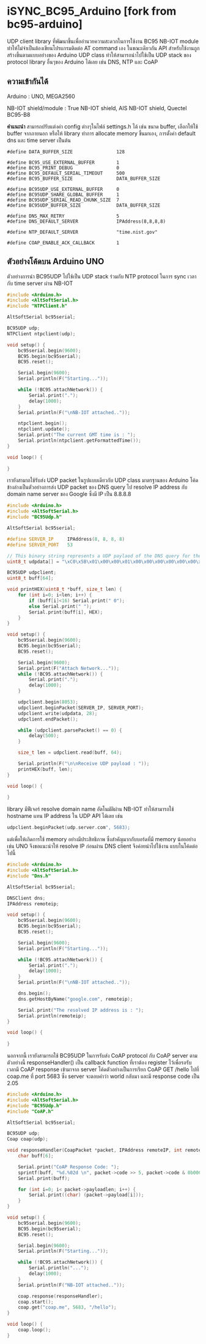 # iSYNC_BC95_Arduino [fork from bc95-arduino]

UDP client library ที่พัฒนาขึ้นเพื่ออำนวยความสะดวกในการใช้งาน BC95 NB-IOT module ทำให้ไม่จำเป็นต้องเขียนโปรแกรมติดต่อ AT command เอง 
ในขณะเดียวกัน API สำหรับใช้งานถูกสร้างขึ้นตามแบบอย่างของ Arduino UDP class ทำให้สามารถนำไปใช้เป็น UDP stack ของ protocol library อื่นๆของ Arduino ได้เลย เช่น DNS, NTP และ CoAP

## ความเข้ากันได้

Arduino : UNO, MEGA2560

NB-IOT shield/module : True NB-IOT shield, AIS NB-IOT shield, Quectel BC95-B8

**คำแนะนำ**
สามารถปรับแต่งค่า config ต่างๆในไฟล์ settings.h ได้ เช่น ขนาด buffer, เลือกให้ใช้ buffer จากภายนอก หรือให้ library ทำการ allocate memory ขึ้นมาเอง, การตั้งค่า default dns และ time server เป็นต้น 

```
#define DATA_BUFFER_SIZE                128

#define BC95_USE_EXTERNAL_BUFFER        1
#define BC95_PRINT_DEBUG                0
#define BC95_DEFAULT_SERIAL_TIMEOUT     500
#define BC95_BUFFER_SIZE                DATA_BUFFER_SIZE

#define BC95UDP_USE_EXTERNAL_BUFFER     0
#define BC95UDP_SHARE_GLOBAL_BUFFER     1
#define BC95UDP_SERIAL_READ_CHUNK_SIZE  7
#define BC95UDP_BUFFER_SIZE             DATA_BUFFER_SIZE

#define DNS_MAX_RETRY                   5
#define DNS_DEFAULT_SERVER              IPAddress(8,8,8,8)

#define NTP_DEFAULT_SERVER              "time.nist.gov"

#define COAP_ENABLE_ACK_CALLBACK        1
```

## ตัวอย่างโค้ดบน Arduino UNO

ตัวอย่างการนำ BC95UDP ไปใช้เป็น UDP stack ร่วมกับ NTP protocol ในการ sync เวลากับ time server ผ่าน NB-IOT

```C++
#include <Arduino.h>
#include <AltSoftSerial.h>
#include "NTPClient.h"

AltSoftSerial bc95serial;

BC95UDP udp;
NTPClient ntpclient(udp);

void setup() {
    bc95serial.begin(9600);
    BC95.begin(bc95serial);
    BC95.reset();

    Serial.begin(9600);
    Serial.println(F("Starting..."));

    while (!BC95.attachNetwork()) {
        Serial.print(".");
        delay(1000);
    }
    Serial.println(F("\nNB-IOT attached.."));

    ntpclient.begin();
    ntpclient.update();
    Serial.print("The current GMT time is : ");
    Serial.println(ntpclient.getFormattedTime());
}

void loop() {
  
}

```

เรายังสามาถใช้รับส่ง UDP packet ในรูปแบบเดียวกับ UDP class มาตรฐานของ Arduino โค้ดข้างล่างเป็นตัวอย่างการส่ง UDP packet ของ DNS query ไป resolve IP address กับ domain name server ของ Google ซึ่งมี IP เป็น 8.8.8.8 

```C++
#include <Arduino.h>
#include <AltSoftSerial.h>
#include "BC95Udp.h"

AltSoftSerial bc95serial;

#define SERVER_IP     IPAddress(8, 8, 8, 8)
#define SERVER_PORT   53

// This binary string represents a UDP paylaod of the DNS query for the domain name nexpie.com
uint8_t udpdata[] = "\xC0\x5B\x01\x00\x00\x01\x00\x00\x00\x00\x00\x00\x06\x6E\x65\x78\x70\x69\x65\x03\x63\x6F\x6D\x00\x00\x01\x00\x01";

BC95UDP udpclient;
uint8_t buff[64];

void printHEX(uint8_t *buff, size_t len) {
    for (int i=0; i<len; i++) {
        if (buff[i]<16) Serial.print(" 0");
        else Serial.print(" ");
        Serial.print(buff[i], HEX);
    }
}

void setup() {
    bc95serial.begin(9600);
    BC95.begin(bc95serial);
    BC95.reset();

    Serial.begin(9600);
    Serial.print(F("Attach Network..."));
    while (!BC95.attachNetwork()) {
        Serial.print(".");
        delay(1000);
    }

    udpclient.begin(8053);
    udpclient.beginPacket(SERVER_IP, SERVER_PORT);    
    udpclient.write(udpdata, 28);
    udpclient.endPacket();

    while (udpclient.parsePacket() == 0) {
        delay(500);
    }

    size_t len = udpclient.read(buff, 64);

    Serial.println(F("\n\nReceive UDP payload : "));
    printHEX(buff, len);
}

void loop() {
  
}

```

library มีฟีเจอร์ resolve domain name อัตโนมัติผ่าน NB-IOT ทำให้สามารถใช้ hostname แทน IP address ใน UDP API ได้เลย เช่น

```C++
udpclient.beginPacket(udp.server.com", 5683);  
```

แต่เพื่อให้เกิดการใช้ memory อย่างมีประสิทธิภาพ ซึ่งสำคัญมากกับบอร์ดที่มี memory น้อยอย่างเช่น UNO จึงขอแนะนำให้ resolve IP ก่อนผ่าน DNS client จึงค่อยนำไปใช้งาน แบบในโค้ดต่อไปนี้

```C++
#include <Arduino.h>
#include <AltSoftSerial.h>
#include "Dns.h"

AltSoftSerial bc95serial;

DNSClient dns;
IPAddress remoteip;

void setup() {
    bc95serial.begin(9600);
    BC95.begin(bc95serial);
    BC95.reset();

    Serial.begin(9600);
    Serial.println(F("Starting..."));

    while (!BC95.attachNetwork()) {
        Serial.print(".");
        delay(1000);
    }
    Serial.println(F("\nNB-IOT attached.."));

    dns.begin();
    dns.getHostByName("google.com", remoteip);

    Serial.print("The resolved IP address is : ");
    Serial.println(remoteip);
}

void loop() {
  
}

```

นอกจากนี้ เรายังสามารถใช้ BC95UDP ในการรับส่ง CoAP protocol กับ CoAP server ตามตัวอย่างนี้ responseHandler() เป็น callback function ที่เราต้อง register ไว้เพื่อรอรับเวลามี CoAP response เข้ามาจาก server โค้ดตัวอย่างเป็นการเรียก CoAP GET /hello ไปที่ coap.me ที่ port 5683 ซึ่ง server จะตอบคำว่า world กลับมา และมี response code เป็น 2.05

```C++
#include <Arduino.h>
#include <AltSoftSerial.h>
#include "BC95Udp.h"
#include "CoAP.h"

AltSoftSerial bc95serial;

BC95UDP udp;
Coap coap(udp);

void responseHandler(CoapPacket *packet, IPAddress remoteIP, int remotePort) {
    char buff[6];

    Serial.print("CoAP Response Code: ");
    sprintf(buff, "%d.%02d \n", packet->code >> 5, packet->code & 0b00011111);
    Serial.print(buff);

    for (int i=0; i< packet->payloadlen; i++) {
        Serial.print((char) (packet->payload[i]));
    }
}

void setup() {
    bc95serial.begin(9600);
    BC95.begin(bc95serial);
    BC95.reset();

    Serial.begin(9600);
    Serial.println(F("Starting..."));

    while (!BC95.attachNetwork()) {
        Serial.println("...");
        delay(1000);
    }
    Serial.println(F("NB-IOT attached.."));

    coap.response(responseHandler);
    coap.start();
    coap.get("coap.me", 5683, "/hello");
}

void loop() {
    coap.loop();
}
```
